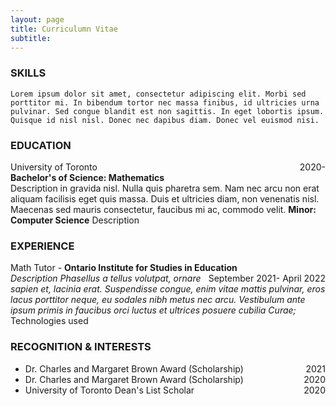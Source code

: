 ```yaml
---
layout: page
title: Curriculumn Vitae
subtitle: 
---
```


### SKILLS
``` Lorem ipsum dolor sit amet, consectetur adipiscing elit. Morbi sed porttitor mi. In bibendum tortor nec massa finibus, id ultricies urna pulvinar. Sed congue blandit est non sagittis. In eget lobortis ipsum. Quisque id nisl nisl. Donec nec dapibus diam. Donec vel euismod nisi.  ```  
  
### EDUCATION

University of Toronto <span style="float: right; ">2020-</span>  
**Bachelor's of Science: Mathematics**  
Description in gravida nisl. Nulla quis pharetra sem. Nam nec arcu non erat aliquam facilisis eget quis massa. Duis et ultricies diam, non venenatis nisl. Maecenas sed mauris consectetur, faucibus mi ac, commodo velit. 
**Minor: Computer Science**
Description

### EXPERIENCE

Math Tutor - **Ontario Institute for Studies in Education** <span style="float: right; ">September 2021- April 2022</span>  
_Description Phasellus a tellus volutpat, ornare sapien et, lacinia erat. Suspendisse congue, enim vitae mattis pulvinar, eros lacus porttitor neque, eu sodales nibh metus nec arcu. Vestibulum ante ipsum primis in faucibus orci luctus et ultrices posuere cubilia Curae;_  
Technologies used  

### RECOGNITION & INTERESTS

- Dr. Charles and Margaret Brown Award (Scholarship) <span style="float: right; ">2021</span> 
- Dr. Charles and Margaret Brown Award (Scholarship) <span style="float: right; ">2020</span>  
- University of Toronto Dean's List Scholar <span style="float: right; ">2020</span>